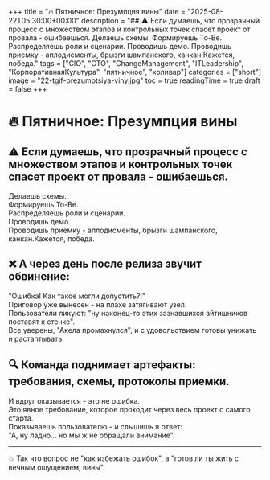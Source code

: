 +++
title = "🔥 Пятничное: Презумпция вины"
date = "2025-08-22T05:30:00+00:00"
description = "## ⚠️ Если думаешь, что прозрачный процесс с множеством этапов и контрольных точек спасет проект от провала - ошибаешься. Делаешь схемы. Формируешь To-Be. Распределяешь роли и сценарии. Проводишь демо. Проводишь приемку - аплодисменты, брызги шампанского, канкан.Кажется, победа."
tags = ["CIO", "CTO", "ChangeManagement", "ITLeadership", "КорпоративнаяКультура", "пятничное", "холивар"]
categories = ["short"]
image = "22-tgif-prezumptsiya-viny.jpg"
toc = true
readingTime = true
draft = false
+++

# 🔥 Пятничное: Презумпция вины  
  
## ⚠️ Если думаешь, что прозрачный процесс с множеством этапов и контрольных точек спасет проект от провала - ошибаешься.  
Делаешь схемы.  
Формируешь To-Be.  
Распределяешь роли и сценарии.  
Проводишь демо.  
Проводишь приемку - аплодисменты, брызги шампанского, канкан.Кажется, победа.  
  
## ❌ А через день после релиза звучит обвинение:  
"Ошибка! Как такое могли допустить?!"  
Приговор уже вынесен - на плахе затягивают узел.  
Пользователи ликуют: "ну наконец-то этих зазнавшихся айтишников поставят к стенке".  
Все уверены, "Акела промахнулся", и с удовольствием готовы унижать и растаптывать.  
  
## 🔍 Команда поднимает артефакты: требования, схемы, протоколы приемки.  
И вдруг оказывается - это не ошибка.  
Это явное требование, которое проходит через весь проект с самого старта.  
Показываешь пользователю - и слышишь в ответ:  
"А, ну ладно… но мы ж не обращали внимание".  
  
---  
  
💥 Так что вопрос не "как избежать ошибок", а "готов ли ты жить с вечным ощущением, вины".  
